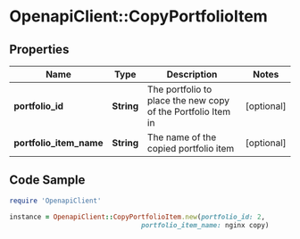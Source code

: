 # OpenapiClient::CopyPortfolioItem

## Properties

Name | Type | Description | Notes
------------ | ------------- | ------------- | -------------
**portfolio_id** | **String** | The portfolio to place the new copy of the Portfolio Item in | [optional] 
**portfolio_item_name** | **String** | The name of the copied portfolio item | [optional] 

## Code Sample

```ruby
require 'OpenapiClient'

instance = OpenapiClient::CopyPortfolioItem.new(portfolio_id: 2,
                                 portfolio_item_name: nginx copy)
```


